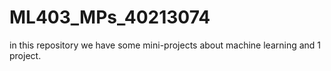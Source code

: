 # ML403_MPs_40213074
in this repository we have some mini-projects about machine learning and 1 project.
